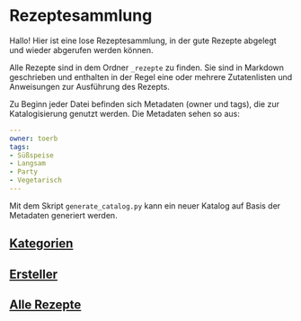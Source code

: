 Rezeptesammlung
===============

Hallo!
Hier ist eine lose Rezeptesammlung, in der gute Rezepte abgelegt und wieder abgerufen werden können.

Alle Rezepte sind in dem Ordner `_rezepte` zu finden.
Sie sind in Markdown geschrieben und enthalten in der Regel eine oder mehrere Zutatenlisten und Anweisungen zur Ausführung des Rezepts.

Zu Beginn jeder Datei befinden sich Metadaten (owner und tags), die zur Katalogisierung genutzt werden.
Die Metadaten sehen so aus:
```yaml
---
owner: toerb
tags:
- Süßspeise
- Langsam
- Party
- Vegetarisch
---
```

Mit dem Skript `generate_catalog.py` kann ein neuer Katalog auf Basis der Metadaten generiert werden.

[Kategorien](tags/index.md)
------------

[Ersteller](owners/index.md)
-----------

[Alle Rezepte](index.md)
--------------
